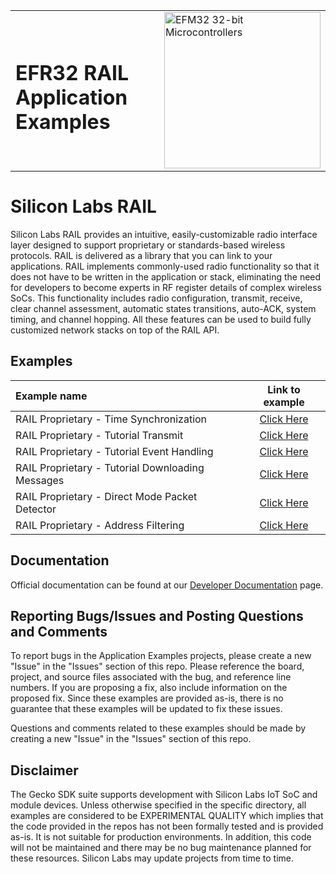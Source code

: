 <table border="0">
  <tr>
    <td align="left" valign="middle">
    <h1>EFR32 RAIL Application Examples</h1>
  </td>
  <td align="left" valign="middle">
    <a href="https://www.silabs.com/wireless/proprietary">
      <img src="http://pages.silabs.com/rs/634-SLU-379/images/WGX-transparent.png"  title="Silicon Labs Gecko and Wireless Gecko MCUs" alt="EFM32 32-bit Microcontrollers" width="250"/>
    </a>
  </td>
  </tr>
</table>

# Silicon Labs RAIL #

Silicon Labs RAIL provides an intuitive, easily-customizable radio interface layer designed to support proprietary or standards-based wireless protocols. RAIL is delivered as a library that you can link to your applications. RAIL implements commonly-used radio functionality so that it does not have to be written in the application or stack, eliminating the need for developers to become experts in RF register details of complex wireless SoCs. This functionality includes radio configuration, transmit, receive, clear channel assessment, automatic states transitions, auto-ACK, system timing, and channel hopping. All these features can be used to build fully customized network stacks on top of the RAIL API.

## Examples ##

| Example name | Link to example |
|:-------------|:---------------:|
| RAIL Proprietary - Time Synchronization | [Click Here](./rail_time_synchronization) |
| RAIL Proprietary - Tutorial Transmit | [Click Here](./rail_tutorial_transmit) |
| RAIL Proprietary - Tutorial Event Handling | [Click Here](./rail_tutorial_event_handling) |
| RAIL Proprietary - Tutorial Downloading Messages | [Click Here](./rail_tutorial_downloading_messages) |
| RAIL Proprietary - Direct Mode Packet Detector | [Click Here](./rail_direct_mode_detector) |
| RAIL Proprietary - Address Filtering | [Click Here](./rail_address_filtering) |

## Documentation ##

Official documentation can be found at our [Developer Documentation](https://docs.silabs.com/rail/latest/) page.

## Reporting Bugs/Issues and Posting Questions and Comments ##

To report bugs in the Application Examples projects, please create a new "Issue" in the "Issues" section of this repo. Please reference the board, project, and source files associated with the bug, and reference line numbers. If you are proposing a fix, also include information on the proposed fix. Since these examples are provided as-is, there is no guarantee that these examples will be updated to fix these issues.

Questions and comments related to these examples should be made by creating a new "Issue" in the "Issues" section of this repo.

## Disclaimer ##

The Gecko SDK suite supports development with Silicon Labs IoT SoC and module devices. Unless otherwise specified in the specific directory, all examples are considered to be EXPERIMENTAL QUALITY which implies that the code provided in the repos has not been formally tested and is provided as-is.  It is not suitable for production environments.  In addition, this code will not be maintained and there may be no bug maintenance planned for these resources. Silicon Labs may update projects from time to time.
